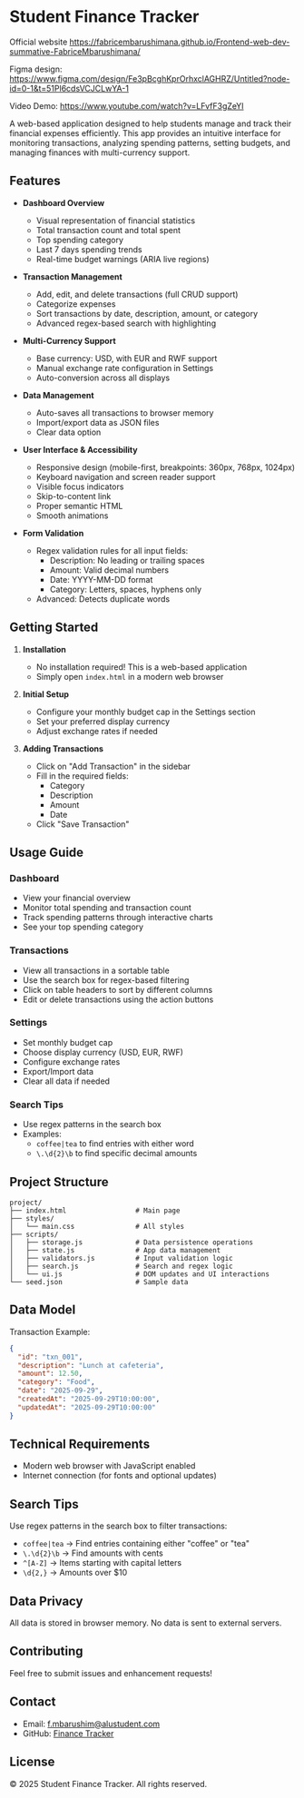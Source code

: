 # Student Finance Tracker

Official website
https://fabricembarushimana.github.io/Frontend-web-dev-summative-FabriceMbarushimana/

Figma design:
https://www.figma.com/design/Fe3pBcghKprOrhxclAGHRZ/Untitled?node-id=0-1&t=51Pl6cdsVCJCLwYA-1

Video Demo:
https://www.youtube.com/watch?v=LFvfF3gZeYI



A web-based application designed to help students manage and track their financial expenses efficiently. This app provides an intuitive interface for monitoring transactions, analyzing spending patterns, setting budgets, and managing finances with multi-currency support.

## Features

- **Dashboard Overview**
  - Visual representation of financial statistics
  - Total transaction count and total spent
  - Top spending category
  - Last 7 days spending trends
  - Real-time budget warnings (ARIA live regions)

- **Transaction Management**
  - Add, edit, and delete transactions (full CRUD support)
  - Categorize expenses
  - Sort transactions by date, description, amount, or category
  - Advanced regex-based search with highlighting

- **Multi-Currency Support**
  - Base currency: USD, with EUR and RWF support
  - Manual exchange rate configuration in Settings
  - Auto-conversion across all displays

- **Data Management**
  - Auto-saves all transactions to browser memory
  - Import/export data as JSON files
  - Clear data option

- **User Interface & Accessibility**
  - Responsive design (mobile-first, breakpoints: 360px, 768px, 1024px)
  - Keyboard navigation and screen reader support
  - Visible focus indicators
  - Skip-to-content link
  - Proper semantic HTML
  - Smooth animations

- **Form Validation**
  - Regex validation rules for all input fields:
    - Description: No leading or trailing spaces
    - Amount: Valid decimal numbers
    - Date: YYYY-MM-DD format
    - Category: Letters, spaces, hyphens only
  - Advanced: Detects duplicate words

## Getting Started

1. **Installation**
   - No installation required! This is a web-based application
   - Simply open `index.html` in a modern web browser

2. **Initial Setup**
   - Configure your monthly budget cap in the Settings section
   - Set your preferred display currency
   - Adjust exchange rates if needed

3. **Adding Transactions**
   - Click on "Add Transaction" in the sidebar
   - Fill in the required fields:
     - Category
     - Description
     - Amount
     - Date
   - Click "Save Transaction"

## Usage Guide

### Dashboard
- View your financial overview
- Monitor total spending and transaction count
- Track spending patterns through interactive charts
- See your top spending category

### Transactions
- View all transactions in a sortable table
- Use the search box for regex-based filtering
- Click on table headers to sort by different columns
- Edit or delete transactions using the action buttons

### Settings
- Set monthly budget cap
- Choose display currency (USD, EUR, RWF)
- Configure exchange rates
- Export/Import data
- Clear all data if needed

### Search Tips
- Use regex patterns in the search box
- Examples:
  - `coffee|tea` to find entries with either word
  - `\.\d{2}\b` to find specific decimal amounts

## Project Structure

```
project/
├── index.html                 # Main page
├── styles/
│   └── main.css               # All styles
├── scripts/
│   ├── storage.js             # Data persistence operations
│   ├── state.js               # App data management
│   ├── validators.js          # Input validation logic
│   ├── search.js              # Search and regex logic
│   └── ui.js                  # DOM updates and UI interactions
└── seed.json                  # Sample data
```

## Data Model

Transaction Example:
```json
{
  "id": "txn_001",
  "description": "Lunch at cafeteria",
  "amount": 12.50,
  "category": "Food",
  "date": "2025-09-29",
  "createdAt": "2025-09-29T10:00:00",
  "updatedAt": "2025-09-29T10:00:00"
}
```

## Technical Requirements

- Modern web browser with JavaScript enabled
- Internet connection (for fonts and optional updates)

## Search Tips

Use regex patterns in the search box to filter transactions:
- `coffee|tea` → Find entries containing either "coffee" or "tea"
- `\.\d{2}\b` → Find amounts with cents
- `^[A-Z]` → Items starting with capital letters
- `\d{2,}` → Amounts over $10

## Data Privacy

All data is stored in browser memory. No data is sent to external servers.

## Contributing

Feel free to submit issues and enhancement requests!

## Contact

- Email: f.mbarushim@alustudent.com
- GitHub: [Finance Tracker](https://github.com/fabricembarushimana)

## License


© 2025 Student Finance Tracker. All rights reserved.


